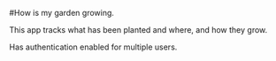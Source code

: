 #How is my garden growing.

This app tracks what has been planted and where, and how they grow.

Has authentication enabled for multiple users. 
